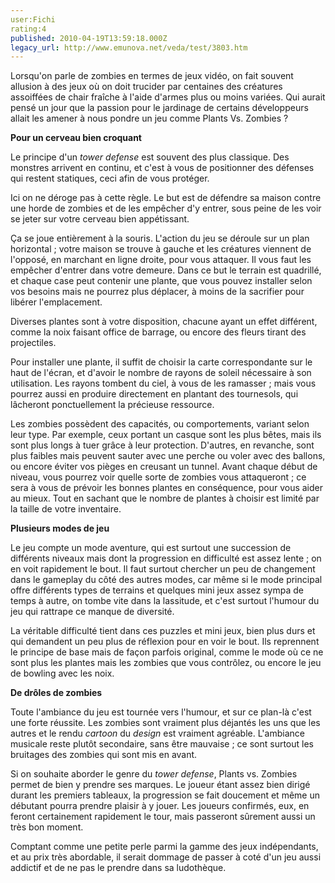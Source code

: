 ```yaml
---
user:Fichi
rating:4
published: 2010-04-19T13:59:18.000Z
legacy_url: http://www.emunova.net/veda/test/3803.htm
---
```

Lorsqu'on parle de zombies en termes de jeux vidéo, on fait souvent allusion à des jeux où on doit trucider par centaines des créatures assoiffées de chair fraîche à l'aide d'armes plus ou moins variées. Qui aurait pensé un jour que la passion pour le jardinage de certains développeurs allait les amener à nous pondre un jeu comme Plants Vs. Zombies ?  

  

**Pour un cerveau bien croquant**  

  

Le principe d'un _tower defense_ est souvent des plus classique. Des monstres arrivent en continu, et c'est à vous de positionner des défenses qui restent statiques, ceci afin de vous protéger.  

Ici on ne déroge pas à cette règle. Le but est de défendre sa maison contre une horde de zombies et de les empêcher d'y entrer, sous peine de les voir se jeter sur votre cerveau bien appétissant.  

Ça se joue entièrement à la souris. L'action du jeu se déroule sur un plan horizontal ; votre maison se trouve à gauche et les créatures viennent de l'opposé, en marchant en ligne droite, pour vous attaquer. Il vous faut les empêcher d'entrer dans votre demeure. Dans ce but le terrain est quadrillé, et chaque case peut contenir une plante, que vous pouvez installer selon vos besoins mais ne pourrez plus déplacer, à moins de la sacrifier pour libérer l'emplacement.  

Diverses plantes sont à votre disposition, chacune ayant un effet différent, comme la noix faisant office de barrage, ou encore des fleurs tirant des projectiles.  

Pour installer une plante, il suffit de choisir la carte correspondante sur le haut de l'écran, et d'avoir le nombre de rayons de soleil nécessaire à son utilisation. Les rayons tombent du ciel, à vous de les ramasser ; mais vous pourrez aussi en produire directement en plantant des tournesols, qui lâcheront ponctuellement la précieuse ressource.  

Les zombies possèdent des capacités, ou comportements, variant selon leur type. Par exemple, ceux portant un casque sont les plus bêtes, mais ils sont plus longs à tuer grâce à leur protection. D'autres, en revanche, sont plus faibles mais peuvent sauter avec une perche ou voler avec des ballons, ou encore éviter vos pièges en creusant un tunnel. Avant chaque début de niveau, vous pourrez voir quelle sorte de zombies vous attaqueront ; ce sera à vous de prévoir les bonnes plantes en conséquence, pour vous aider au mieux. Tout en sachant que le nombre de plantes à choisir est limité par la taille de votre inventaire.  

  

**Plusieurs modes de jeu**  

  

Le jeu compte un mode aventure, qui est surtout une succession de différents niveaux mais dont la progression en difficulté est assez lente ; on en voit rapidement le bout. Il faut surtout chercher un peu de changement dans le gameplay du côté des autres modes, car même si le mode principal offre différents types de terrains et quelques mini jeux assez sympa de temps à autre, on tombe vite dans la lassitude, et c'est surtout l'humour du jeu qui rattrape ce manque de diversité.  

La véritable difficulté tient dans ces puzzles et mini jeux, bien plus durs et qui demandent un peu plus de réflexion pour en voir le bout. Ils reprennent le principe de base mais de façon parfois original, comme le mode où ce ne sont plus les plantes mais les zombies que vous contrôlez, ou encore le jeu de bowling avec les noix.  

  

**De drôles de zombies**  

  

Toute l'ambiance du jeu est tournée vers l'humour, et sur ce plan-là c'est une forte réussite. Les zombies sont vraiment plus déjantés les uns que les autres et le rendu _cartoon_ du _design_ est vraiment agréable. L'ambiance musicale reste plutôt secondaire, sans être mauvaise ; ce sont surtout les bruitages des zombies qui sont mis en avant.  

Si on souhaite aborder le genre du _tower defense_, Plants vs. Zombies permet de bien y prendre ses marques. Le joueur étant assez bien dirigé durant les premiers tableaux, la progression se fait doucement et même un débutant pourra prendre plaisir à y jouer. Les joueurs confirmés, eux, en feront certainement rapidement le tour, mais passeront sûrement aussi un très bon moment.  

Comptant comme une petite perle parmi la gamme des jeux indépendants, et au prix très abordable, il serait dommage de passer à coté d'un jeu aussi addictif et de ne pas le prendre dans sa ludothèque.